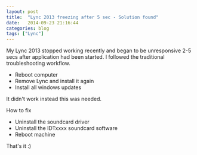 ```yaml
---
layout: post
title:  "Lync 2013 freezing after 5 sec - Solution found"
date:   2014-09-23 21:16:44
categories: blog
tags: ["Lync"]
---
```


My Lync 2013 stopped working recently and began to be unresponsive 2-5 secs after application had been started. 
I followed the traditional troubleshooting workflow.

- Reboot computer
- Remove Lync and install it again
- Install all windows updates 

It didn't work instead this was needed. 
 
How to fix
 
- Uninstall the soundcard driver
- Uninstall the IDTxxxx soundcard software
- Reboot machine

That's it :)

